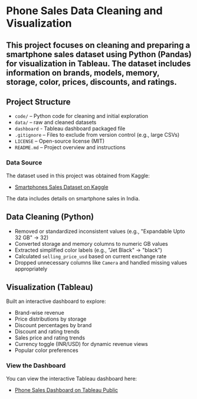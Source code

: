# Phone Sales Data Cleaning and Visualization
## This project focuses on cleaning and preparing a smartphone sales dataset using Python (Pandas) for visualization in Tableau. The dataset includes information on brands, models, memory, storage, color, prices, discounts, and ratings.

## Project Structure

- `code/` – Python code for cleaning and initial exploration
- `data/` – raw and cleaned datasets
- `dashboard` - Tableau dashboard packaged file
- `.gitignore` – Files to exclude from version control (e.g., large CSVs)
- `LICENSE` – Open-source license (MIT)
- `README.md` – Project overview and instructions

### Data Source

The dataset used in this project was obtained from Kaggle:

- [Smartphones Sales Dataset on Kaggle]([https://www.kaggle.com/datasets/your-dataset-link](https://www.kaggle.com/datasets/yaminh/smartphone-sale-dataset/data))

The data includes details on smartphone sales in India.

## Data Cleaning (Python)

- Removed or standardized inconsistent values (e.g., "Expandable Upto 32 GB" → 32)
- Converted storage and memory columns to numeric GB values
- Extracted simplified color labels (e.g., "Jet Black" → "black")
- Calculated `selling_price_usd` based on current exchange rate
- Dropped unnecessary columns like `Camera` and handled missing values appropriately

## Visualization (Tableau)

Built an interactive dashboard to explore:
- Brand-wise revenue
- Price distributions by storage
- Discount percentages by brand
- Discount and rating trends
- Sales price and rating trends
- Currency toggle (INR/USD) for dynamic revenue views
- Popular color preferences

### View the Dashboard
You can view the interactive Tableau dashboard here:  
- [Phone Sales Dashboard on Tableau Public](https://public.tableau.com/views/PhoneSales_17467392914450/Dashboard1?:language=en-US&publish=yes&:sid=&:redirect=auth&:display_count=n&:origin=viz_share_link)

